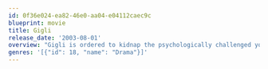 ```yaml
---
id: 0f36e024-ea82-46e0-aa04-e04112caec9c
blueprint: movie
title: Gigli
release_date: '2003-08-01'
overview: "Gigli is ordered to kidnap the psychologically challenged younger brother of a powerful federal prosecutor. When plans go awry, Gigli's boss sends in Ricki, a gorgeous free-spirited female gangster who has her own set of orders to assist with the kidnapping. But Gigli begins falling for the decidedly unavailable Ricki, which could be a hazard to his occupation."
genres: '[{"id": 18, "name": "Drama"}]'
---
```

